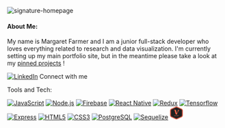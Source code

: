 ![signature-homepage](https://github.com/m-farmer/m-farmer/assets/43537116/99a52760-70df-4ee5-8f9c-61f4b9157c19)

#### About Me:

My name is Margaret Farmer and I am a junior full-stack developer who loves everything related to research and data visualization. 
I'm currently setting up my main portfolio site, but in the meantime please take a look at my [pinned projects](https://github.com/m-farmer) !

<a href="https://www.linkedin.com/in/margaret-farmer/" title="LinkedIn"><img src="https://github.com/get-icon/geticon/raw/master/icons/linkedin-icon.svg" alt="LinkedIn" width="21px" height="21px"></a> Connect with me


Tools and Tech:

<a href="https://developer.mozilla.org/en-US/docs/Web/JavaScript" title="JavaScript"><img src="https://github.com/get-icon/geticon/raw/master/icons/javascript.svg" alt="JavaScript" width="30px" height="30px"></a>
<a href="https://nodejs.org/" title="Node.js"><img src="https://github.com/get-icon/geticon/blob/master/icons/nodejs.svg" alt="Node.js" width="30px" height="30px"></a>
<a href="https://www.firebase.com/" title="Firebase"><img src="https://github.com/get-icon/geticon/raw/master/icons/firebase.svg" alt="Firebase" width="30px" height="30px"></a>
<a href="https://reactnative.dev/" title="ReactNative"><img src="https://github.com/get-icon/geticon/raw/master/icons/react.svg" alt="React Native" width="30px" height="30px"></a>
<a href="https://redux.js.org/" title="Redux"><img src="https://raw.githubusercontent.com/get-icon/geticon/master/icons/redux.svg" alt="Redux" width="30px" height="30px"></a>
<a href="https://www.tensorflow.org/js" title="Tensorflow"><img src="https://raw.githubusercontent.com/get-icon/geticon/master/icons/tensorflow.svg" alt="Tensorflow" width="30px" height="21px"></a>
<a href="https://expressjs.com/" title="Express"><img src="https://raw.githubusercontent.com/get-icon/geticon/master/icons/express.svg" alt="Express" width="30px" height="30px"></a>
<a href="https://developer.mozilla.org/en-US/docs/Glossary/HTML5" title="HTML5"><img src="https://github.com/get-icon/geticon/blob/master/icons/html-5.svg" alt="HTML5" width="30px" height="30px"></a>
<a href="https://www.w3.org/Style/CSS/Overview.en.html" title="CSS3" ><img src="https://github.com/get-icon/geticon/blob/master/icons/css-3.svg" alt="CSS3" width="30px" height="30px"></a>
<a href="https://www.postgresql.org/" title="PostgreSQL"><img src="https://github.com/get-icon/geticon/blob/master/icons/postgresql.svg" alt="PostgreSQL" width="30px" height="30px"></a>
<a href="https://sequelize.org/" title="Sequelize"><img src="https://github.com/get-icon/geticon/blob/master/icons/sequelize.svg" alt="Sequelize" width="30px" height="30px"></a>
<a href="https://formidable.com/open-source/victory/docs/native/" title="Victory Native"><img src="https://raw.githubusercontent.com/FormidableLabs/formidable-oss-badges/master/src/assets/featuredLogos/victory.svg?sanitize=true" alt="Victory Native" width="30px" height="30px"></a>


<!-- <a href="https://formidable.com/open-source/victory/docs/native/" style="text-decoration:none" title="VictoryNative" width="30px" height="30px">:chart_with_upwards_trend:</a>  -->
<!-- <a href="https://expo.dev/" style="text-decoration:none" title="Expo">:iphone:</a>  -->




<!---
m-farmer/m-farmer is a ✨ special ✨ repository because its `README.md` (this file) appears on your GitHub profile.
You can click the Preview link to take a look at your changes.
--->
[1]: https://www.linkedin.com/in/margaret-farmer/

